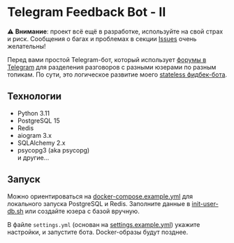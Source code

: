 # Telegram Feedback Bot - II

⚠️ **Внимание**: проект всё ещё в разработке, используйте на свой страх и риск. 
Сообщения о багах и проблемах в секции [Issues](https://github.com/MasterGroosha/telegram-feedback-bot-topics/issues) 
очень желательны!

Перед вами простой Telegram-бот, который использует [форумы в Telegram](https://telegram.org/evolution#october-2022) 
для разделения разговоров с разными юзерами по разным топикам. По сути, это логическое развитие моего 
[stateless фидбек-бота](https://github.com/MasterGroosha/telegram-feedback-bot).

## Технологии

* Python 3.11
* PostgreSQL 15
* Redis
* aiogram 3.x
* SQLAlchemy 2.x
* psycopg3 (aka psycopg)  
и другие...

## Запуск

Можно ориентироваться на [docker-compose.example.yml](docker-compose.example.yml) для локального запуска PostgreSQL и Redis. 
Заполните данные в [init-user-db.sh](postgres-firstrun/init-user-db.sh) или создайте юзера с базой вручную.

В файле `settings.yml` (основан на [settings.example.yml](settings.example.yml)) укажите настройки, и запустите бота.
Docker-образы будут позднее.
